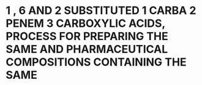 # 1 , 6 AND 2 SUBSTITUTED 1 CARBA 2 PENEM 3 CARBOXYLIC ACIDS, PROCESS FOR PREPARING THE SAME AND PHARMACEUTICAL COMPOSITIONS CONTAINING THE SAME